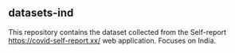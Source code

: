 ## datasets-ind
This repository contains the dataset collected from the Self-report https://covid-self-report.xx/ web application. Focuses on India.
